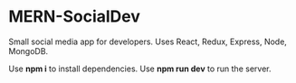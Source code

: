 # MERN-SocialDev
Small social media app for developers. Uses React, Redux, Express, Node, MongoDB.

Use <b>npm i</b> to install dependencies. Use <b>npm run dev</b> to run the server.
